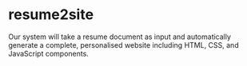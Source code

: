 # resume2site
Our system will take a resume document as input and automatically generate a complete, personalised website including HTML, CSS, and JavaScript components.
